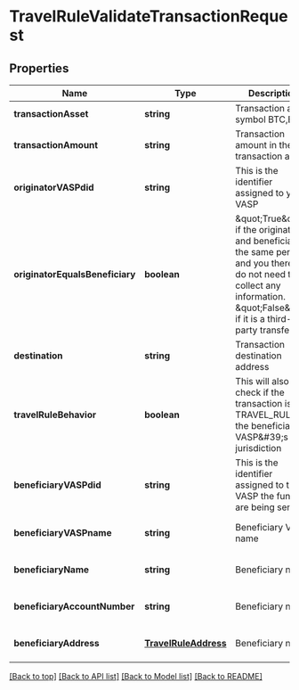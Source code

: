 # TravelRuleValidateTransactionRequest

## Properties

|Name | Type | Description | Notes|
|------------ | ------------- | ------------- | -------------|
|**transactionAsset** | **string** | Transaction asset symbol BTC,ETH) | [default to undefined]|
|**transactionAmount** | **string** | Transaction amount in the transaction asset | [default to undefined]|
|**originatorVASPdid** | **string** | This is the identifier assigned to your VASP | [default to undefined]|
|**originatorEqualsBeneficiary** | **boolean** | \&quot;True\&quot; if the originator and beneficiary is the same person and you therefore do not need to collect any information. \&quot;False\&quot; if it is a third-party transfer. | [default to undefined]|
|**destination** | **string** | Transaction destination address | [optional] [default to undefined]|
|**travelRuleBehavior** | **boolean** | This will also check if the transaction is a TRAVEL_RULE in the beneficiary VASP\&#39;s jurisdiction | [optional] [default to undefined]|
|**beneficiaryVASPdid** | **string** | This is the identifier assigned to the VASP the funds are being sent to | [optional] [default to undefined]|
|**beneficiaryVASPname** | **string** | Beneficiary VASP name | [optional] [default to undefined]|
|**beneficiaryName** | **string** | Beneficiary  name | [optional] [default to undefined]|
|**beneficiaryAccountNumber** | **string** | Beneficiary  name | [optional] [default to undefined]|
|**beneficiaryAddress** | [**TravelRuleAddress**](TravelRuleAddress.md) | Beneficiary  name | [optional] [default to undefined]|




[[Back to top]](#) [[Back to API list]](../../README.md#documentation-for-api-endpoints) [[Back to Model list]](../../README.md#documentation-for-models) [[Back to README]](../../README.md)
